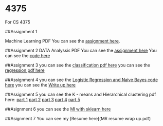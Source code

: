 # 4375
For CS 4375


##Assignment 1

Machine Learning PDF 
You can see the [assignment here](https://github.com/Manny1599/4375/blob/f8abffde925ed4686551747c7e0b49f5c28876a5/Assingment_1_4375.pdf).



##Assignment 2 
DATA Analyssis PDF
You can see the [assignment here](A2_writeup.pdf)
You can see the [code here](Assignment2.cpp)


##Assignment 3
you can see the [classification pdf here](Classification.pdf)
you can see the [regression pdf here](Regression.pdf)


##Assignment 4
you can see the [Logistic Regression and Naive Bayes  code here](HW4.cpp)
you can see the [Write up here](updated_A4doc.pdf)

##Assignment 5
you can see the K - means and Hierarchical clustering
pdf here:
[part 1](Part_One.pdf)
[part 2](SimiliarityAndEnsemble-part2-.pdf)
[part 3](clustering.pdf)
[part 4](Similarity_-_Dimensional_Reduction_.pdf)
[part 5](Part_5.pdf)

##Asignment 6
you can see the [Ml with sklearn here](ML_with_sklearn.pdf)

##Asignment 7
You can see my [Resume here](MR resume wrap up.pdf) 

